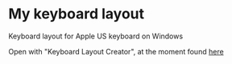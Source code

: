 # My keyboard layout
Keyboard layout for Apple US keyboard on Windows

Open with "Keyboard Layout Creator", at the moment found [here](https://www.microsoft.com/en-us/download/details.aspx?id=22339)
